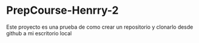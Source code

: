 # PrepCourse-Henrry-2
Este proyecto es una prueba de como crear un repositorio y clonarlo desde github a mi escritorio local

